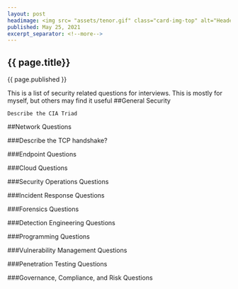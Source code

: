 ```yaml
---
layout: post
headimage: <img src= "assets/tenor.gif" class="card-img-top" alt="Header Image" width="300" height="100">
published: May 25, 2021
excerpt_separator: <!--more-->
---
```

## {{ page.title}}
{{ page.published }}

This is a list of security related questions for interviews. This is mostly for myself, but others
may find it useful<!--more-->
##General Security

`Describe the CIA Triad`

##Network Questions

###Describe the TCP handshake?

###Endpoint Questions

###Cloud Questions

###Security Operations Questions

###Incident Response Questions

###Forensics Questions

###Detection Engineering Questions

###Programming Questions

###Vulnerability Management Questions

###Penetration Testing Questions

###Governance, Compliance, and Risk Questions
